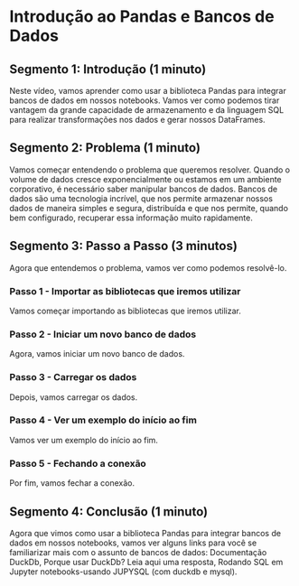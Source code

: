 
# Introdução ao Pandas e Bancos de Dados

## Segmento 1: Introdução (1 minuto)

Neste vídeo, vamos aprender como usar a biblioteca Pandas para integrar bancos de dados em nossos notebooks. Vamos ver como podemos tirar vantagem da grande capacidade de armazenamento e da linguagem SQL para realizar transformações nos dados e gerar nossos DataFrames.

## Segmento 2: Problema (1 minuto)

Vamos começar entendendo o problema que queremos resolver. Quando o volume de dados cresce exponencialmente ou estamos em um ambiente corporativo, é necessário saber manipular bancos de dados. Bancos de dados são uma tecnologia incrível, que nos permite armazenar nossos dados de maneira simples e segura, distribuída e que nos permite, quando bem configurado, recuperar essa informação muito rapidamente.

## Segmento 3: Passo a Passo (3 minutos)

Agora que entendemos o problema, vamos ver como podemos resolvê-lo.

### Passo 1 - Importar as bibliotecas que iremos utilizar

Vamos começar importando as bibliotecas que iremos utilizar.

### Passo 2 - Iniciar um novo banco de dados

Agora, vamos iniciar um novo banco de dados.

### Passo 3 - Carregar os dados

Depois, vamos carregar os dados.

### Passo 4 - Ver um exemplo do início ao fim

Vamos ver um exemplo do início ao fim.

### Passo 5 - Fechando a conexão

Por fim, vamos fechar a conexão.

## Segmento 4: Conclusão (1 minuto)

Agora que vimos como usar a biblioteca Pandas para integrar bancos de dados em nossos notebooks, vamos ver alguns links para você se familiarizar mais com o assunto de bancos de dados: Documentação DuckDb, Porque usar DuckDb? Leia aqui uma resposta, Rodando SQL em Jupyter notebooks-usando JUPYSQL (com duckdb e mysql).